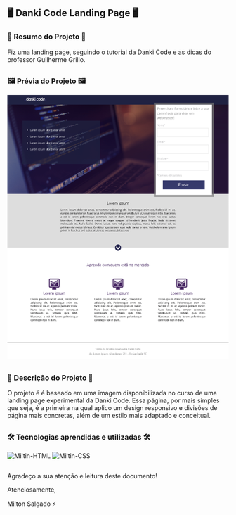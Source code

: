 ## 🖥️ Danki Code Landing Page 🖥️

### 📄 Resumo do Projeto 📄
Fiz uma landing page, seguindo o tutorial da Danki Code e as dicas do professor Guilherme Grillo.

##

### 🖼️ Prévia do Projeto 🖼️
<div align="center">
    <img height="600em" src="images/landing_page_danki.png">
</div>

##

### 📖 Descrição do Projeto 📖
O projeto é é baseado em uma imagem disponibilizada no curso de uma landing page experimental da Danki Code.
Essa página, por mais simples que seja, é a primeira na qual aplico um design responsivo e divisões de página mais concretas, além de um estilo mais adaptado e conceitual.

##

### 🛠️ Tecnologias aprendidas e utilizadas 🛠️

<div style="display: inline_block">
  <img align="center" alt="Miltin-HTML" height="30" width="40" src="https://cdn.jsdelivr.net/gh/devicons/devicon/icons/html5/html5-plain.svg">
  <img align="center" alt="Miltin-CSS" height="30" width="40" src="https://cdn.jsdelivr.net/gh/devicons/devicon/icons/css3/css3-plain.svg">
</div>

##

Agradeço a sua atenção e leitura deste documento!

Atenciosamente, 

Milton Salgado ⚡
